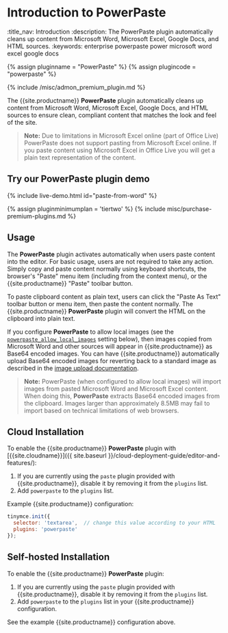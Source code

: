# Introduction to PowerPaste
:title_nav: Introduction
:description: The PowerPaste plugin automatically cleans up content from Microsoft Word, Microsoft Excel, Google Docs, and HTML sources.
:keywords: enterprise powerpaste power microsoft word excel google docs

{% assign pluginname = "PowerPaste" %}
{% assign plugincode = "powerpaste" %}

{% include /misc/admon_premium_plugin.md %}

The {{site.productname}} **PowerPaste** plugin automatically cleans up content from Microsoft Word, Microsoft Excel, Google Docs, and HTML sources to ensure clean, compliant content that matches the look and feel of the site.

> **Note:** Due to limitations in Microsoft Excel online (part of Office Live) PowerPaste does not support pasting from Microsoft Excel online.  If you paste content using Microsoft Excel in Office Live you will get a plain text representation of the content.

## Try our PowerPaste plugin demo

{% include live-demo.html id="paste-from-word" %}

{% assign pluginminimumplan = 'tiertwo' %}
{% include misc/purchase-premium-plugins.md %}

## Usage

The **PowerPaste** plugin activates automatically when users paste content into the editor. For basic usage, users are not required to take any action. Simply copy and paste content normally using keyboard shortcuts, the browser's "Paste" menu item (including from the context menu), or the {{site.productname}} "Paste" toolbar button.

To paste clipboard content as plain text, users can click the "Paste As Text" toolbar button or menu item, then paste the content normally. The {{site.productname}} **PowerPaste** plugin will convert the HTML on the clipboard into plain text.

If you configure **PowerPaste** to allow local images (see the [`powerpaste_allow_local_images`]({{site.baseurl}}/plugins-ref/premium/powerpaste/powerpaste_options/#powerpaste_allow_local_images) setting below), then images copied from Microsoft Word and other sources will appear in {{site.productname}} as Base64 encoded images. You can have {{site.productname}} automatically upload Base64 encoded images for reverting back to a standard image as described in the [image upload documentation]({{site.baseurl}}/advanced/handle-async-image-uploads/).

> **Note:** PowerPaste (when configured to allow local images) will import images from pasted Microsoft Word and Microsoft Excel content. When doing this, **PowerPaste** extracts Base64 encoded images from the clipboard.  Images larger than approximately 8.5MB may fail to import based on technical limitations of web browsers.

## Cloud Installation

To enable the {{site.productname}} **PowerPaste** plugin with [{{site.cloudname}}]({{ site.baseurl }}/cloud-deployment-guide/editor-and-features/):

1. If you are currently using the `paste` plugin provided with {{site.productname}}, disable it by removing it from the `plugins` list.
2. Add `powerpaste` to the `plugins` list.

Example {{site.productname}} configuration:

```js
tinymce.init({
  selector: 'textarea',  // change this value according to your HTML
  plugins: 'powerpaste'
});
```

## Self-hosted Installation

To enable the {{site.productname}} **PowerPaste** plugin:

1. If you are currently using the `paste` plugin provided with {{site.productname}}, disable it by removing it from the `plugins` list.
2. Add `powerpaste` to the `plugins` list in  your {{site.productname}} configuration.

See the example {{site.productname}} configuration above.
